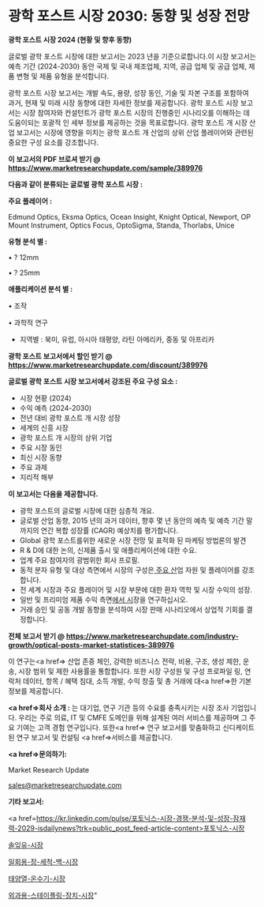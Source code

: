 # 광학 포스트 시장 2030: 동향 및 성장 전망

<strong>광학 포스트 시장 2024 (현황 및 향후 동향)</strong>

글로벌 광학 포스트 시장에 대한 보고서는 2023 년을 기준으로합니다.이 시장 보고서는 예측 기간 (2024-2030) 동안 국제 및 국내 제조업체, 지역, 공급 업체 및 공급 업체, 제품 변형 및 제품 유형을 분석합니다.

광학 포스트 시장 보고서는 개발 속도, 용량, 성장 동인, 기술 및 자본 구조를 포함하여 과거, 현재 및 미래 시장 동향에 대한 자세한 정보를 제공합니다. 광학 포스트 시장 보고서는 시장 참여자와 컨설턴트가 광학 포스트 시장의 진행중인 시나리오를 이해하는 데 도움이되는 포괄적 인 세부 정보를 제공하는 것을 목표로합니다. 광학 포스트 개 시장 산업 보고서는 시장에 영향을 미치는 광학 포스트 개 산업의 상위 산업 플레이어와 관련된 중요한 구성 요소를 강조합니다.



<strong>이 보고서의 PDF 브로셔 받기 @ <a href=https://www.marketresearchupdate.com/sample/389976>https://www.marketresearchupdate.com/sample/389976</a></strong>



<strong>다음과 같이 분류되는 글로벌 광학 포스트 시장 :</strong>



<strong>주요 플레이어 :</strong>

Edmund Optics, Eksma Optics, Ocean Insight, Knight Optical, Newport, OP Mount Instrument, Optics Focus, OptoSigma, Standa, Thorlabs, Unice



<strong>유형 분석 별 :</strong>

• ? 12mm

• ? 25mm



<strong>애플리케이션 분석 별 :</strong>

• 조작

• 과학적 연구

<ul>
  <li>지역별 : 북미, 유럽, 아시아 태평양, 라틴 아메리카, 중동 및 아프리카</li>
</ul>


<strong>광학 포스트 보고서에서 할인 받기 @ <a href=https://www.marketresearchupdate.com/discount/389976>https://www.marketresearchupdate.com/discount/389976</a></strong>



<strong>글로벌 광학 포스트 시장 보고서에서 강조된 주요 구성 요소 :</strong>
<ul>
  <li>시장 현황 (2024)</li>
  <li>수익 예측 (2024-2030)</li>
  <li>전년 대비 광학 포스트 개 시장 성장</li>
  <li>세계의 신흥 시장</li>
  <li>광학 포스트 개 시장의 상위 기업</li>
  <li>주요 시장 동인</li>
  <li>최신 시장 동향</li>
  <li>주요 과제</li>
  <li>지리적 해부</li>
</ul>


<strong>이 보고서는 다음을 제공합니다.</strong>
<ul>
  <li>광학 포스트의 글로벌 시장에 대한 심층적 개요.</li>
  <li>글로벌 산업 동향, 2015 년의 과거 데이터, 향후 몇 년 동안의 예측 및 예측 기간 말까지의 연간 복합 성장률 (CAGR) 예상치를 평가합니다.</li>
  <li>Global 광학 포스트를위한 새로운 시장 전망 및 표적화 된 마케팅 방법론의 발견</li>
  <li>R &amp; D에 대한 논의, 신제품 출시 및 애플리케이션에 대한 수요.</li>
  <li>업계 주요 참여자의 광범위한 회사 프로필.</li>
  <li>동적 분자 유형 및 대상 측면에서 시장의 구성은<a href=> 주요 산</a>업 자원 및 플레이어를 강조합니다.</li>
  <li>전 세계 시장과 주요 플레이어 및 시장 부문에 대한 환자 역학 및 시장 수익의 성장.</li>
  <li>일반 및 프리미엄 제품 수익 측면<a href=>에서 시</a>장을 연구하십시오.</li>
  <li>거래 승인 및 공동 개발 동향을 분석하여 시장 판매 시나리오에서 상업적 기회를 결정합니다.</li>
</ul>



<strong>전체 보고서 받기 @ <a href=https://www.marketresearchupdate.com/industry-growth/optical-posts-market-statistices-389976>https://www.marketresearchupdate.com/industry-growth/optical-posts-market-statistices-389976</a></strong>

이 연구는<a href=> 산업 존중</a> 체인, 강력한 비즈니스 전략, 비용, 구조, 생성 제한, 운송, 시장 범위 및 제한 사용률을 통합합니다. 또한 시장 구성원 및 구성 프로파일 링, 연락처 데이터, 항목 / 혜택 침대, 소득 개발, 수익 창출 및 총 거래에 대<a href=>한 기본 </a>정보를 제공합니다.



<strong><a href=>회사 소</a>개 :</strong>
는 대기업, 연구 기관 등의 수요를 충족시키는 시장 조사 기업입니다. 우리는 주로 의료, IT 및 CMFE 도메인을 위해 설계된 여러 서비스를 제공하며 그 주요 기여는 고객 경험 연구입니다. 또한<a href=> 연구 보</a>고서를 맞춤화하고 신디케이트 된 연구 보고서 및 컨설팅 <a href=>서비스</a>를 제공합니다.



<strong><a href=>문의하기:</a></strong>

Market Research Update

sales@marketresearchupdate.com



<strong>기타 보고서:</strong>

<a href=https://kr.linkedin.com/pulse/포토닉스-시장-경쟁-분석-및-성장-잠재력-2029-isdailynews?trk=public_post_feed-article-content>포토닉스-시장</a>

<a href=https://www.linkedin.com/pulse/솔잎유-시장-경쟁-분석-및-성장-잠재력-2029-trendsetters-talk-360-analysis/>솔잎유-시장</a>

<a href=https://www.linkedin.com/pulse/일회용-장-세척-백-시장-규모-및-성장-2023-isdailynews-octef/>일회용-장-세척-백-시장</a>

<a href=https://www.linkedin.com/pulse/태양열-온수기-시장-현재-및-미래-성장-2029-analytics-alchemy-360-analysis-wl7bf/>태양열-온수기-시장</a>

<a href=https://www.linkedin.com/pulse/외과용-스테이플링-장치-시장-동향-및-성장-전망-survey-savvy-insights-360-analysis-knk7c/>외과용-스테이플링-장치-시장</a>"
